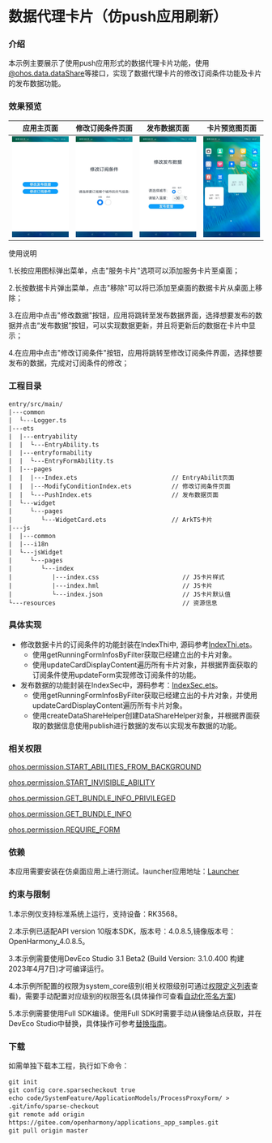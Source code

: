 # 数据代理卡片（仿push应用刷新）

### 介绍

本示例主要展示了使用push应用形式的数据代理卡片功能，使用[@ohos.data.dataShare](https://gitee.com/openharmony/docs/blob/master/zh-cn/application-dev/reference/apis/js-apis-data-dataShare.md)等接口，实现了数据代理卡片的修改订阅条件功能及卡片的发布数据功能。

### 效果预览

| 应用主页面                                                                 | 修改订阅条件页面 | 发布数据页面 | 卡片预览图页面 |
|-----------------------------------------------------------------------| ------- | ------- | ------- |
| ![ProcessProxyForm_main](./screenshots/zh/ProcessProxyForm_main.jpeg) | ![ProcessProxyForm_modifyCondition](./screenshots/zh/ProcessProxyForm_modifyCondition.jpeg) | ![ProcessProxyForm_push](./screenshots/zh/ProcessProxyForm_push.jpeg) | ![ProcessProxyForm_preview](./screenshots/zh/ProcessProxyForm_preview.jpeg) |

使用说明

1.长按应用图标弹出菜单，点击"服务卡片"选项可以添加服务卡片至桌面；

2.长按数据卡片弹出菜单，点击"移除"可以将已添加至桌面的数据卡片从桌面上移除；

3.在应用中点击"修改数据"按钮，应用将跳转至发布数据界面，选择想要发布的数据并点击“发布数据”按钮，可以实现数据更新，并且将更新后的数据在卡片中显示；

4.在应用中点击"修改订阅条件"按钮，应用将跳转至修改订阅条件界面，选择想要发布的数据，完成对订阅条件的修改；

### 工程目录

```
entry/src/main/
|---common
|  └---Logger.ts
|---ets
|  |---entryability
|  |  └---EntryAbility.ts
|  |---entryformability
|  |  └---EntryFormAbility.ts                         
|  |---pages
|  |  |---Index.ets                          // EntryAbilit页面
|  |  |---ModifyConditionIndex.ets           // 修改订阅条件页面
|  |  └---PushIndex.ets                      // 发布数据页面
|  └---widget
|     └---pages
|        └---WidgetCard.ets                  // ArkTS卡片
|---js
|  |---common
|  |---i18n
|  └---jsWidget
|     └---pages
|        └---index
|           |---index.css                       // JS卡片样式
|           |---index.hml                       // JS卡片
|           └---index.json                      // JS卡片默认值
└---resources                                   // 资源信息
```

### 具体实现

- 修改数据卡片的订阅条件的功能封装在IndexThi中,  源码参考[IndexThi.ets](./entry/src/main/ets/pages/IndexThi.ets)。
  - 使用getRunningFormInfosByFilter获取已经建立出的卡片对象。
  - 使用updateCardDisplayContent遍历所有卡片对象，并根据界面获取的订阅条件使用updateForm实现修改订阅条件的功能。
- 发布数据的功能封装在IndexSec中，源码参考：[IndexSec.ets](./entry/src/main/ets/pages/IndexSec.ets)。
  - 使用getRunningFormInfosByFilter获取已经建立出的卡片对象，并使用updateCardDisplayContent遍历所有卡片对象。
  - 使用createDataShareHelper创建DataShareHelper对象，并根据界面获取的数据信息使用publish进行数据的发布以实现发布数据的功能。

### 相关权限

[ohos.permission.START_ABILITIES_FROM_BACKGROUND](https://gitee.com/openharmony/docs/blob/eb73c9e9dcdd421131f33bb8ed6ddc030881d06f/zh-cn/application-dev/security/permission-list.md)

[ohos.permission.START_INVISIBLE_ABILITY](https://gitee.com/openharmony/docs/blob/eb73c9e9dcdd421131f33bb8ed6ddc030881d06f/zh-cn/application-dev/security/permission-list.md)

[ohos.permission.GET_BUNDLE_INFO_PRIVILEGED](https://gitee.com/openharmony/docs/blob/eb73c9e9dcdd421131f33bb8ed6ddc030881d06f/zh-cn/application-dev/security/permission-list.md)

[ohos.permission.GET_BUNDLE_INFO](https://gitee.com/openharmony/docs/blob/eb73c9e9dcdd421131f33bb8ed6ddc030881d06f/zh-cn/application-dev/security/permission-list.md)

[ohos.permission.REQUIRE_FORM](https://gitee.com/openharmony/docs/blob/eb73c9e9dcdd421131f33bb8ed6ddc030881d06f/zh-cn/application-dev/security/permission-list.md)

### 依赖

本应用需要安装在仿桌面应用上进行测试。launcher应用地址：[Launcher](../../../Launcher)

### 约束与限制

1.本示例仅支持标准系统上运行，支持设备：RK3568。

2.本示例已适配API version 10版本SDK，版本号：4.0.8.5,镜像版本号：OpenHarmony_4.0.8.5。

3.本示例需要使用DevEco Studio 3.1 Beta2 (Build Version: 3.1.0.400 构建 2023年4月7日)才可编译运行。

4.本示例所配置的权限为system_core级别(相关权限级别可通过[权限定义列表]( https://gitee.com/openharmony/docs/blob/master/zh-cn/application-dev/security/permission-list.md )查看)，需要手动配置对应级别的权限签名(具体操作可查看[自动化签名方案](https://docs.openharmony.cn/pages/v3.2/zh-cn/application-dev/security/hapsigntool-overview.md/))

5.本示例需要使用Full SDK编译。使用Full SDK时需要手动从镜像站点获取，并在DevEco Studio中替换，具体操作可参考[替换指南](https://docs.openharmony.cn/pages/v3.2/zh-cn/application-dev/quick-start/full-sdk-switch-guide.md/)。

### 下载

如需单独下载本工程，执行如下命令：
```
git init
git config core.sparsecheckout true
echo code/SystemFeature/ApplicationModels/ProcessProxyForm/ > .git/info/sparse-checkout
git remote add origin https://gitee.com/openharmony/applications_app_samples.git
git pull origin master
```